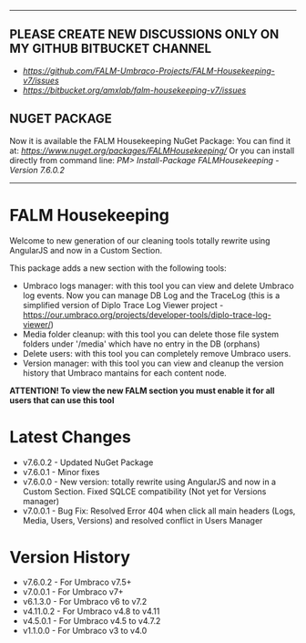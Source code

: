 ***
**PLEASE CREATE NEW DISCUSSIONS ONLY ON MY GITHUB BITBUCKET CHANNEL**
-----------------------------------------------------------------
- _https://github.com/FALM-Umbraco-Projects/FALM-Housekeeping-v7/issues_
- _https://bitbucket.org/amxlab/falm-housekeeping-v7/issues_

**NUGET PACKAGE**
-------------
Now it is available the FALM Housekeeping NuGet Package:
You can find it at: _https://www.nuget.org/packages/FALMHousekeeping/_
Or you can install directly from command line:
_PM> Install-Package FALMHousekeeping -Version 7.6.0.2_
***

**FALM Housekeeping**
=================
Welcome to new generation of our cleaning tools totally rewrite using AngularJS and now in a Custom Section.

This package adds a new section with the following tools:
- Umbraco logs manager: with this tool you can view and delete Umbraco log events.
Now you can manage DB Log and the TraceLog (this is a simplified version of Diplo Trace Log Viewer project - https://our.umbraco.org/projects/developer-tools/diplo-trace-log-viewer/)
- Media folder cleanup: with this tool you can delete those file system folders under '/media' which have no entry in the DB (orphans)
- Delete users: with this tool you can completely remove Umbraco users.
- Version manager: with this tool you can view and cleanup the version history that Umbraco mantains for each content node.

**ATTENTION! To view the new FALM section you must enable it for all users that can use this tool**

**Latest Changes**
==============
- v7.6.0.2 - Updated NuGet Package
- v7.6.0.1 - Minor fixes
- v7.6.0.0 - New version: totally rewrite using AngularJS and now in a Custom Section. Fixed SQLCE compatibility (Not yet for Versions manager)
- v7.0.0.1 - Bug Fix: Resolved Error 404 when click all main headers (Logs, Media, Users, Versions) and resolved conflict in Users Manager

**Version History**
===============
- v7.6.0.2 - For Umbraco v7.5+
- v7.0.0.1 - For Umbraco v7+
- v6.1.3.0 - For Umbraco v6 to v7.2
- v4.11.0.2 - For Umbraco v4.8 to v4.11
- v4.5.0.1 - For Umbraco v4.5 to v4.7.2
- v1.1.0.0 - For Umbraco v3 to v4.0
